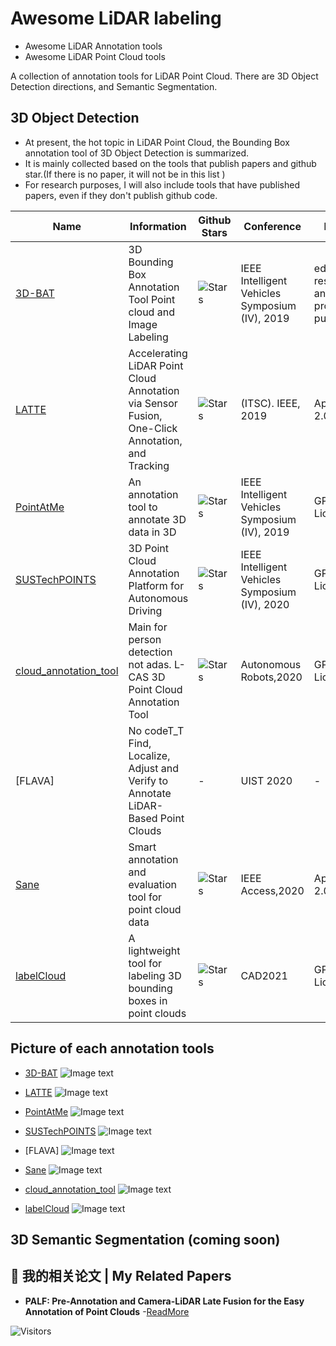 # Awesome LiDAR labeling
- Awesome LiDAR Annotation tools
- Awesome LiDAR Point Cloud tools

A collection of annotation tools for LiDAR Point Cloud. There are 3D Object Detection directions, and Semantic Segmentation.

## 3D Object Detection
- At present, the hot topic in LiDAR Point Cloud, the Bounding Box annotation tool of 3D Object Detection is summarized.
- It is mainly collected based on the tools that publish papers and github star.(If there is no paper, it will not be in this list
)
- For research purposes, I will also include tools that have published papers, even if they don't publish github code.

| Name | Information | Github Stars | Conference | License | Review | Good Point | Bad Point |
| ------------ | ------ | ------ | ------ |  ------ |   ------ |   ------ |   ------ |   
| [3D-BAT][1]|3D Bounding Box Annotation Tool Point cloud and Image Labeling | ![Stars](https://img.shields.io/github/stars/walzimmer/3d-bat?style=social) | IEEE Intelligent Vehicles Symposium (IV), 2019|educational, research and non-profit purposes | - | - | - |
| [LATTE][3]|Accelerating LiDAR Point Cloud Annotation via Sensor Fusion, One-Click Annotation, and Tracking  | ![Stars](https://img.shields.io/github/stars/bernwang/latte?style=social) | (ITSC). IEEE, 2019 | Apache-2.0 License| - | - | - |
| [PointAtMe][4]|An annotation tool to annotate 3D data in 3D  | ![Stars](https://img.shields.io/github/stars/florianwirth/PointAtMe?style=social) | IEEE Intelligent Vehicles Symposium (IV), 2019 |GPL-3.0 License| - | - | - |
| [SUSTechPOINTS][2]|3D Point Cloud Annotation Platform for Autonomous Driving | ![Stars](https://img.shields.io/github/stars/naurril/SUSTechPOINTS?style=social) | IEEE Intelligent Vehicles Symposium (IV), 2020 |GPL-3.0 License| - | - | - | - |
| [cloud_annotation_tool][6]|Main for person detection not adas. L-CAS 3D Point Cloud Annotation Tool | ![Stars](https://img.shields.io/github/stars/yzrobot/cloud_annotation_tool?style=social) | Autonomous Robots,2020 |GPL-3.0 License|- | - | - |
| [FLAVA] |  No codeT_T  Find, Localize, Adjust and Verify to Annotate LiDAR-Based Point Clouds  | - | UIST 2020|- | - | - |
| [Sane][5]|Smart annotation and evaluation tool for point cloud data| ![Stars](https://img.shields.io/github/stars/hasanari/sane?style=social) | IEEE Access,2020 |Apache-2.0 License| - | - | - |
| [labelCloud][7]|A lightweight tool for labeling 3D bounding boxes in point clouds | ![Stars](https://img.shields.io/github/stars/ch-sa/labelCloud?style=social) | CAD2021 |GPL-3.0 License|- | - | - |


## Picture of each annotation tools
- [3D-BAT][1]
![Image text](https://github.com/Leozyc-waseda/awesome-lidar-labeling/blob/main/picture/3d-bat.png)

-  [LATTE][3]
![Image text](https://github.com/Leozyc-waseda/awesome-lidar-labeling/blob/main/picture/latte.png)

- [PointAtMe][4]
![Image text](https://github.com/Leozyc-waseda/awesome-lidar-labeling/blob/main/picture/pointatme.png)

- [SUSTechPOINTS][2]
![Image text](https://github.com/Leozyc-waseda/awesome-lidar-labeling/blob/main/picture/sustech.png)

- [FLAVA]
![Image text](https://github.com/Leozyc-waseda/awesome-lidar-labeling/blob/main/picture/flava.png)

- [Sane][5]
![Image text](https://github.com/Leozyc-waseda/awesome-lidar-labeling/blob/main/picture/sane.png)

- [cloud_annotation_tool][6]
![Image text](https://github.com/Leozyc-waseda/awesome-lidar-labeling/blob/main/picture/cloudannotation.png)


- [labelCloud][7]
![Image text](https://github.com/Leozyc-waseda/awesome-lidar-labeling/blob/main/picture/labelcloud.png)

[1]: <https://github.com/walzimmer/3d-bat>
[2]: <https://github.com/naurril/SUSTechPOINTS>
[3]: <https://github.com/bernwang/latte>
[4]: <https://github.com/florianwirth/PointAtMe>
[5]: <https://github.com/hasanari/sane>
[6]: <https://github.com/yzrobot/cloud_annotation_tool>
[7]: <https://github.com/ch-sa/labelCloud>

## 3D Semantic Segmentation (coming soon)

## 📄 我的相关论文 | My Related Papers
- **PALF: Pre-Annotation and Camera-LiDAR Late Fusion for the Easy Annotation of Point Clouds** -[ReadMore](https://ieeexplore.ieee.org/document/10216156)



![Visitors](https://api.visitorbadge.io/api/visitors?path=https%3A%2F%2Fgithub.com%2FLeozyc-waseda%2Fawesome-lidar-labeling&label=VISITORS&countColor=%23263759)
